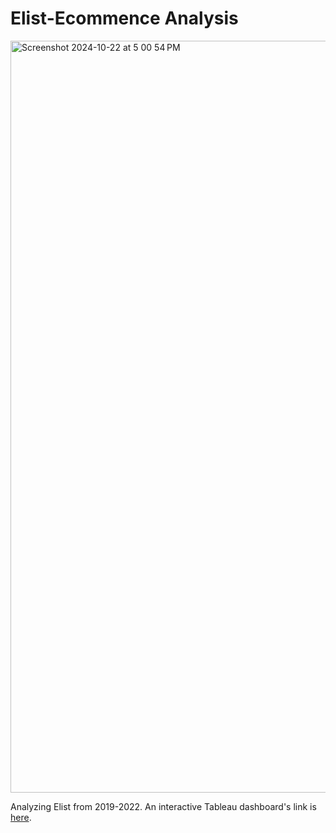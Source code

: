 # Elist-Ecommence Analysis
<img width="1203" alt="Screenshot 2024-10-22 at 5 00 54 PM" src="https://github.com/user-attachments/assets/342c7d74-230a-4574-9748-0fae89ec77fc">

Analyzing Elist from 2019-2022. An interactive Tableau dashboard's link is [here](https://public.tableau.com/app/profile/libang.xia/viz/ElistE-CommerceOverview/Dashboard1).

#
